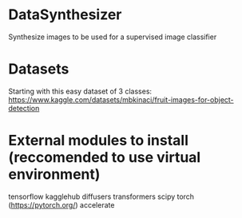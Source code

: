 # DataSynthesizer
Synthesize images to be used for a supervised image classifier

# Datasets
Starting with this easy dataset of 3 classes: https://www.kaggle.com/datasets/mbkinaci/fruit-images-for-object-detection

# External modules to install (reccomended to use virtual environment)
tensorflow
kagglehub
diffusers
transformers
scipy
torch (https://pytorch.org/)
accelerate